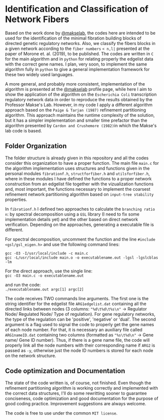 # Identification and Classification of Network Fibers

Based on the work done by [@makselab](https://github.com/makselab), the codes here are intended to be used for the identification of the minimal fibration building blocks of directed genetic regulatory networks. Also, we classify the fibers blocks in a given network according to the `fiber numbers` `< n,l|` presented at the paper of Morone et. al. (2019), to be published. The codes are written in `C` for the main algorithm and in `python` for relating properly the edgelist data with the correct gene names. I plan, very soon, to implement the same algorithm fully in `python` to give a general implementation framework for these two widely used languages.  

A more general, and probably more consistent, implementation of the algorithm is presented at the [@makselab](https://github.com/makselab) profile page, while here I aim to show the application of the algorithm on the `Escherichia Coli` transcription regulatory network data in order to reproduce the results obtained by the Professor Makse's Lab. However, in my code I apply a different algorithm approach based on the `Paige & Tarjan (1987)` refinement partitioning algorithm. This approach maintains the runtime complexity of the solution, but it has a simpler implementation and smaller time prefactor than the algorithm presented by `Cardon and Crushemore (1982)`in which the Makse's lab code is based.

## Folder Organization

The folder structure is already given in this repository and all the codes consider this organization to have a proper function. The main file `main.c` for the algorithm implementation uses structures and functions given in the personal modules `fibrationf.h`, `structforfiber.h` and `utilsforfiber.h`, where in these modules I have defined the functions to a proper network construction from an edgelist file together with the vizualization functions and, most important, the functions necessary to implement the coarsest refinement network partitioning algorithm based on `input-tree stability` properties.

In `fibrationf.h` I defined two approaches to calculate the `branching ratio n`: by spectral decomposition using a `GSL` library (I need to fix some implementation details yet) and the other based on direct network verification. Depending on the approaches, generating a executable file is different.

For spectral decomposition, uncomment the function and the line `#include <gsl/gsl_eigen.h>` and use the following command lines:

`gcc -O3 -I/usr/local/include -c main.c`  
`gcc -L/usr/local/include main.o -o executablename.out -lgsl -lgslcblas -lm`

For the direct approach, use the single line:  
`gcc -O3 main.c -o executablename.out`  

and run the code:  
`./executablename.out argc[1] argc[2]`

The code receives TWO commands line arguments. The first one is the string identifier for the edgelist file
`ARG1edgelist.dat` containing all the directed links between nodes (3 columns: `"%d\t%d\t%s\n"` -> Regulator Node/ 
Regulated Node/ Type of regulation). For gene regulatory networks, the type of the regulation can be 'positive', 'negative' 
or 'dual'. The second argument is a flag used to signal the code to properly get the gene names of each node number. For 
that, it is necessary an auxiliary file called `ARG1nameID.dat` containing two columns (formatted as `"%s\t%d\n"` -> Gene 
name/ Gene ID number). Thus, if there is a gene name file, the code will properly link all the node numbers with their 
corresponding name if `ARG2` is passed as `-y`, otherwise just the node ID numbers is stored for each node on the network
structure.

## Code optimization and Documentation

The state of the code written is, of course, not finished. Even though the refinement partitioning algorithm is working correctly and implemented with the correct data structures, I'll do some rewritting sooner to guarantee conciseness, code optimization and good documentation for the purpose of good coding practice. Improvement suggestions are always welcome.

The code is free to use under the common `MIT license`.

